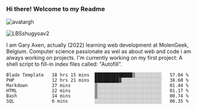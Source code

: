 ### Hi there! Welcome to my Readme 
![avatargh](https://user-images.githubusercontent.com/22075644/164934471-9e8af8ff-56fa-42c4-8061-5c7410433886.png)

![LBSshugyoav2](https://user-images.githubusercontent.com/22075644/164934218-25b846e8-bf56-4a0e-bd88-ab444310d7a8.png)



I am Gary Axen, actually (2022) learning web development at MolenGeek, Belgium.
Computer science passionate as wel as about web and code i am always working on projects.
I'm currently working on my first project: A shell script to fill-in index files called: "Autofill". 
<!--START_SECTION:waka-->

```text
Blade Template   18 hrs 15 mins  ██████████████▒░░░░░░░░░░   57.04 %
PHP              12 hrs 21 mins  █████████▓░░░░░░░░░░░░░░░   38.60 %
Markdown         27 mins         ▒░░░░░░░░░░░░░░░░░░░░░░░░   01.44 %
HTML             22 mins         ▒░░░░░░░░░░░░░░░░░░░░░░░░   01.17 %
Bash             14 mins         ▒░░░░░░░░░░░░░░░░░░░░░░░░   00.74 %
SQL              6 mins          ░░░░░░░░░░░░░░░░░░░░░░░░░   00.35 %
```

<!--END_SECTION:waka-->

<!--
**LeBigSky/LebigSky** is a ✨ _special_ ✨ repository because its `README.md` (this file) appears on your GitHub profile.


as to get you started:

- 🔭 I’m currently working on ...
- 🌱 I’m currently learning ...
- 👯 I’m looking to collaborate on ...
- 🤔 I’m looking for help with ...
- 💬 Ask me about ...
- 📫 How to reach me: ...
- 😄 Pronouns: ...
- ⚡ Fun fact: ...
-->
